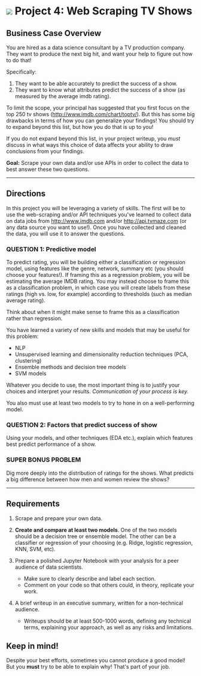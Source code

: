 # ![](https://ga-dash.s3.amazonaws.com/production/assets/logo-9f88ae6c9c3871690e33280fcf557f33.png) Project 4: Web Scraping TV Shows

## Business Case Overview

You are hired as a data science consultant by a TV production company.  They want to produce the next big hit, and want your help to figure out how to do that!

Specifically:
1. They want to be able accurately to predict the success of a show.
2. They want to know what attributes predict the success of a show (as measured by the average imdb rating).

To limit the scope, your principal has suggested that you first focus on the top 250 tv shows (http://www.imdb.com/chart/toptv/).  But this has some big drawbacks in terms of how you can generalize your findings!  You should try to expand beyond this list, but how you do that is up to you!

If you do not expand beyond this list, in your project writeup, you *must* discuss in what ways this choice of data affects your ability to draw conclusions from your findings.

**Goal:** Scrape your own data and/or use APIs in order to collect the data to best answer these two questions.

---

## Directions

In this project you will be leveraging a variety of skills. The first will be to use the web-scraping and/or API techniques you've learned to collect data on data jobs from http://www.imdb.com and/or http://api.tvmaze.com (or any data source you want to use!). Once you have collected and cleaned the data, you will use it to answer the questions.

### QUESTION 1: Predictive model

To predict rating, you will be building either a classification or regression model, using features like the genre, network, summary etc (you should choose your features!). If framing this as a regression problem, you will be estimating the average IMDB rating. You may instead choose to frame this as a classification problem, in which case you will create labels from these ratings (high vs. low, for example) according to thresholds (such as median average rating).  

Think about when it might make sense to frame this as a classification rather than regression.

You have learned a variety of new skills and models that may be useful for this problem:
- NLP
- Unsupervised learning and dimensionality reduction techniques (PCA, clustering)
- Ensemble methods and decision tree models
- SVM models

Whatever you decide to use, the most important thing is to justify your choices and interpret your results. *Communication of your process is key.*

You also must use at least two models to try to hone in on a well-performing model.

### QUESTION 2: Factors that predict success of show

Using your models, and other techniques (EDA etc.), explain which features best predict performance of a show.


### SUPER BONUS PROBLEM

Dig more deeply into the distribution of ratings for the shows.  What predicts a big difference between how men and women review the shows?

---

## Requirements

1. Scrape and prepare your own data.

2. **Create and compare at least two models**. One of the two models should be a decision tree or ensemble model. The other can be a classifier or regression of your choosing (e.g. Ridge, logistic regression, KNN, SVM, etc).

3. Prepare a polished Jupyter Notebook with your analysis for a peer audience of data scientists.
   - Make sure to clearly describe and label each section.
   - Comment on your code so that others could, in theory, replicate your work.

4. A brief writeup in an executive summary, written for a non-technical audience.
   - Writeups should be at least 500-1000 words, defining any technical terms, explaining your approach, as well as any risks and limitations.


## Keep in mind!

Despite your best efforts, sometimes you cannot produce a good model!  But you **must** try to be able to explain why!  That's part of your job.
